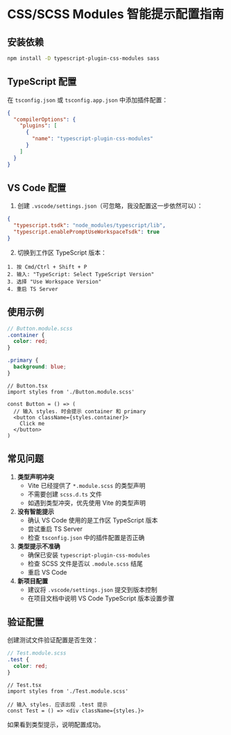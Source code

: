 # CSS/SCSS Modules 智能提示配置指南

## 安装依赖

```bash
npm install -D typescript-plugin-css-modules sass
```

## TypeScript 配置

在 `tsconfig.json` 或 `tsconfig.app.json` 中添加插件配置：

```json
{
  "compilerOptions": {
    "plugins": [
      {
        "name": "typescript-plugin-css-modules"
      }
    ]
  }
}
```

## VS Code 配置

1. 创建 `.vscode/settings.json`（可忽略，我没配置这一步依然可以）：

```json
{
  "typescript.tsdk": "node_modules/typescript/lib",
  "typescript.enablePromptUseWorkspaceTsdk": true
}
```

2. 切换到工作区 TypeScript 版本：

```
1. 按 Cmd/Ctrl + Shift + P
2. 输入: "TypeScript: Select TypeScript Version"
3. 选择 "Use Workspace Version"
4. 重启 TS Server
```

## 使用示例

```scss
// Button.module.scss
.container {
  color: red;
}

.primary {
  background: blue;
}
```

```tsx
// Button.tsx
import styles from './Button.module.scss'

const Button = () => (
  // 输入 styles. 时会提示 container 和 primary
  <button className={styles.container}>
    Click me
  </button>
)
```

## 常见问题

1. **类型声明冲突**
   * Vite 已经提供了 `*.module.scss` 的类型声明
   * 不需要创建 `scss.d.ts` 文件
   * 如遇到类型冲突，优先使用 Vite 的类型声明
2. **没有智能提示**
   * 确认 VS Code 使用的是工作区 TypeScript 版本
   * 尝试重启 TS Server
   * 检查 `tsconfig.json` 中的插件配置是否正确
3. **类型提示不准确**
   * 确保已安装 `typescript-plugin-css-modules`
   * 检查 SCSS 文件是否以 `.module.scss` 结尾
   * 重启 VS Code
4. **新项目配置**
   * 建议将 `.vscode/settings.json` 提交到版本控制
   * 在项目文档中说明 VS Code TypeScript 版本设置步骤

## 验证配置

创建测试文件验证配置是否生效：

```scss
// Test.module.scss
.test {
  color: red;
}
```

```tsx
// Test.tsx
import styles from './Test.module.scss'

// 输入 styles. 应该出现 .test 提示
const Test = () => <div className={styles.}>
```

如果看到类型提示，说明配置成功。
